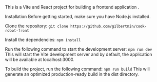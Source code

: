 This is a Vite and React project for building a frontend application .

Installation
Before getting started, make sure you have Node.js installed.

Clone the repository:
`git clone https://github.com/g1lbertmin/cook-robot-front`

Install the dependencies:
`npm install`

Run the following command to start the development server:
`npm run dev`
This will start the Vite development server and by default, the application will be available at localhost:3000.

To build the project, run the following command:
`npm run build`
This will generate an optimized production-ready build in the dist directory.
